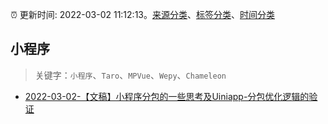 :alarm_clock: 更新时间: 2022-03-02 11:12:13。[来源分类](../README.md)、[标签分类](../TAGS.md)、[时间分类](../TIMELINE.md)

## 小程序


> 关键字：`小程序`、`Taro`、`MPVue`、`Wepy`、`Chameleon`



- [2022-03-02-【文稿】小程序分包的一些思考及Uiniapp-分包优化逻辑的验证](https://toutiao.io/k/6c8b7rs) 